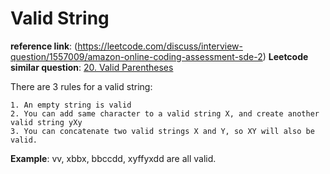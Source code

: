 # Valid String
**reference link**: (https://leetcode.com/discuss/interview-question/1557009/amazon-online-coding-assessment-sde-2)
**Leetcode similar question**: [20. Valid Parentheses](https://leetcode.com/problems/valid-parentheses/)

There are 3 rules for a valid string:

    1. An empty string is valid
    2. You can add same character to a valid string X, and create another valid string yXy
    3. You can concatenate two valid strings X and Y, so XY will also be valid.
**Example**: vv, xbbx, bbccdd, xyffyxdd are all valid.